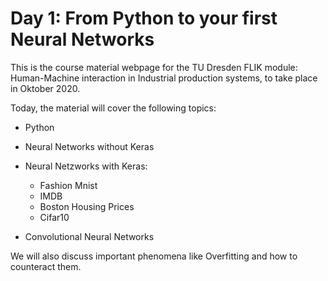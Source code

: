 # Day 1: From Python to your first Neural Networks
This is the course material webpage for the TU Dresden FLIK module: Human-Machine interaction in Industrial production systems, to take place in Oktober 2020.

Today, the material will cover the following topics:

- Python 
- Neural Networks without Keras     
- Neural Netzworks with Keras:     
   - Fashion Mnist
   - IMDB
   - Boston Housing Prices
   - Cifar10
   
- Convolutional Neural Networks

We will also discuss important phenomena like Overfitting and how to counteract them.
